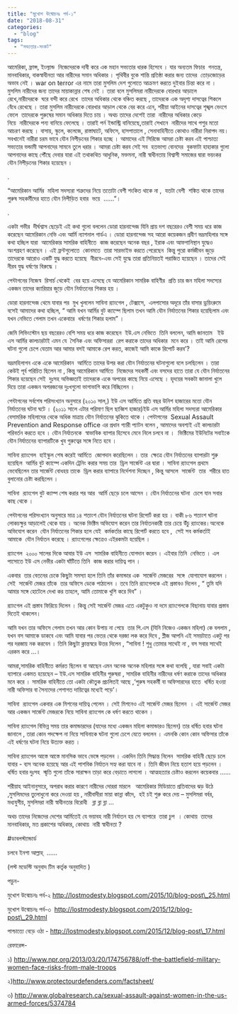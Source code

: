 ```yaml
---
title: "মুখোশ উন্মোচনঃ পর্ব-১"
date: "2018-08-31"
categories: 
  - "blog"
tags: 
  - "সভ্যতার-সংকট"
---
```


আমেরিকা, ফ্রান্স, ইংল্যান্ড  নিজেদেরকে দাবী করে এক মহান সভ্যতার ধারক হিসেবে । যার অন্যতম ফিচার  গনতন্ত্র, মানবাধিকার, বাকস্বাধীনতা আর নারীদের সমান অধিকার । পৃথিবীর বুকে শান্তি প্রতিষ্ঠা করার জন্য তাদের  তোড়জোড়ের অভাব নেই । war on terror এর নামে তারা মুসলিম দেশ গুলোতে আক্রমণ করতে দুইবার চিন্তা করে না । মুসলিম নারীদের জন্য তাদের মায়াকান্নার শেষ নেই । তারা বলে মুসলিমরা নারীদেরকে বোরখার আড়ালে রেখে,নারীদেরকে  ঘরে বন্দী করে রেখে  তাদের অধিকার থেকে বঞ্চিত করছে , তাদেরকে এক অদৃশ্য দাসত্বের শিকলে বেঁধে রেখেছে । তারা মুসলিম নারীদেরকে বোরখার আড়াল থেকে বের করে এনে, শরীয়া আইনের দাসত্বের শৃঙ্খল ভেংগে ফেলে  তাদেরকে পুরুষের সমান অধিকার দিতে চায় । অথচ তাদের দেশেই তারা  নারীদের অধিকার কেড়ে নিয়ে  নারীদেরকে পন্য বানিয়ে ফেলেছে । তারাই পর্ন ইন্ডাস্ট্রি বানিয়েছে,তারাই সেখানে  নারীদের সাথে পশুর মতো আচরণ করছে । বাসায়, স্কুলে, কলেজে, রাস্তাঘাটে, অফিসে, হাসপাতালে , সেনাবাহিনীতে কোথাও নারীরা নিরাপদ নয়। সবখানেই নারীরা চরম ভাবে যৌন নিপীড়নের শিকার হচ্ছে । আমাদের এই সিরিজে আমরা চেষ্টা করব এই পাশ্চাত্য সভ্যতার ভন্ডামী আপনাদের সামনে তুলে ধরার । আমরা চেষ্টা করব সেই সব  হতভাগ্য বোনদের  বুকফাটা হাহাকার গুলো আপনাদের কাছে পৌঁছে দেবার যারা এই তথাকথিত আধুনিক, মক্তমনা, নারী স্বাধীনতায় বিশ্বাসী সমাজের দ্বারা ভয়ংকর যৌন নিপীড়নের শিকার হয়েছেন ।

.

“আমেরিকান আর্মির  মহিলা সদস্যরা শত্রুদের নিয়ে ততোটা বেশী শংকিত থাকে না ,  যতটা বেশী  শঙ্কিত থাকে তাদের পুরুষ সহকর্মীদের হাতে যৌন নিপীড়িত হবার  ভয়ে  ......”।

.

একটা গভীর  দীর্ঘশ্বাস ছেড়েই এই কথা গুলো বললেন ডোরা হারনান্দেজ যিনি প্রায় দশ বছরেরও বেশী সময় ধরে কাজ করেছেন আমেরিকান নেভি এবং আর্মি ন্যাশনাল গার্ডএ । ডোরা হারনান্দেজ সহ আরো কয়েকজন প্রবীণ ভদ্রমহিলার সঙ্গে কথা হচ্ছিল যারা  আমেরিকার সামরিক বাহিনীতে  কাজ করেছেন অনেক বছর , ইরাক এবং আফগানিস্থান যুদ্ধেও অংশগ্রহণ করেছেন । এই ফ্রন্টগুলোতে  কোনমতে  তারা সারভাইভ করতে পেরেছেন  কিন্তু পুরো কর্মজীবন জুড়ে তাদেরকে আরোও একটি যুদ্ধ করতে হয়েছে  নীরবে-এবং সেই যুদ্ধে তারা প্রতিনিয়তই পরাজিত হয়েছেন । তাদের সেই নীরব যুদ্ধ ধর্ষণের বিরুদ্ধে ।

পেন্টাগনের নিজেস্ব  রিসার্চ থেকেই  বের হয়ে এসেছে যে আমেরিকান সামরিক বাহিণীর  প্রতি চার জন মহিলা সদস্যের একজন তাদের ক্যারিয়ার জুড়ে যৌন নির্যাতনের শিকার হয় ।

ডোরা হারনান্দেজ থেমে যাবার পর  মুখ খুললেন সাবিনা র‍্যাংগেল , টেক্সাসে,  এলপাসোর অদূরে তাঁর বাসার ড্রয়িংরুমে বসেই আমাদের কথা হচ্ছিল, “ আমি যখন আর্মির বুট ক্যাম্পে ছিলাম তখন আমি যৌন নির্যাতনের শিকার হয়েছিলাম এবং যখন নেভিতে গেলাম তখন একেবারে  ধর্ষণের শিকার হলাম” ।

জেমি লিভিংস্টোন ছয় বছরেরও বেশি সময় ধরে কাজ করেছেন  ইউ.এস নেভিতে  তিনি বললেন, আমি জানতাম   ইউ এস আর্মির কালচারটাই এমন যে  সৈনিক এবং অফিসাররা  রেপ করাকে তাদের অধিকার  মনে করে । তাই আমি রেপের ঘটনা গুলো চেপে যেতাম আর আমার বসই আমাকে রেপ করত, কাজেই আমি কাকে রিপোর্ট করব’?

ভদ্রমহিলাগন একে একে আমেরিকান  আর্মিতে তাদের উপর করা যৌন নির্যাতনের ঘটনাগুলো বলে চলছিলেন । তারা কেউই পূর্ব পরিচিত ছিলেন না , কিন্তু আমেরিকান আর্মিতে  নিজেদের সহকর্মী এবং বসদের হাতে তারা যে যৌন নির্যাতনের শিকার হয়েছেন সেই  দুঃসহ অভিজ্ঞতাই তাদেরকে একে অপরের কাছে নিয়ে এসেছে । হৃদয়ের সবকটা জানালা খুলে দিয়ে তারা একজন অপরজনের দুঃখগুলো ভাগাভাগি করে নিচ্ছিলেন ।

পেন্টাগনের সর্বশেষ পরিসংখ্যান অনুসারে (২০১০ সাল,) ইউ এস আর্মিতে প্রতি বছর উনিশ হাজারের মতো যৌন নির্যাতনের ঘটনা ঘটে । (২০১১ সালে এটার পরিমাণ ছিল ছাব্বিশ হাজার)ইউ এস আর্মির মহিলা সদস্যরা আমেরিকার বেসামরিক মহিলাদের থেকে অধিক মাত্রায় যৌন নির্যাতনের ঝুকিতে থাকে । পেন্টাগনের  Sexual Assault Prevention and Response office এর প্রধান গ্যারী প্যাটন বলেন , আমাদের অবশ্যই এই কালচারটা পরিবর্তন করতে হবে । যৌন নির্যাতনকে  স্বাভাবিক ব্যাপার হিসেবে মেনে নিলে চলবে না ।  ভিক্টিমের ইউনিটের সবাইকে যৌন নির্যাতনের ব্যাপারটিকে খুব গুরুত্বের সঙ্গে নিতে হবে ।

সাবিনা র‍্যাংগেল  হাইস্কুল শেষ করেই আর্মিতে  জোগদান করেছিলেন । তার  ক্ষেত্রে যৌন নির্যাতনের ব্যাপারটা শুরু হয়েছিল  আর্মির বুট ক্যাম্পে একদিন ট্রেনিং করার সময় তার  ড্রিল সার্জেন্ট এর দ্বারা । সাবিনা র‍্যাংগেল প্রথমে ভেবেছিলেন তার সার্জেন্ট বোধহয় তাকে  ড্রিল করার ব্যাপারে নির্দেশনা দিচ্ছেন , কিন্তু আসলে  সার্জেন্ট  তার  শরীরে হাত বুলানোর চেষ্টা করছিলেন ।

সাবিনা  র‍্যাংগেল বুট ক্যাম্প শেষ করার পর আর  আর্মি ছেড়ে চলে আসেন । যৌন নির্যাতনের ঘটনা  চেপে যান সবার কাছ থেকে ।

পেন্টাগনের পরিসংখ্যান অনুসারে মাত্র ১৪ শতাংশ যৌন নির্যাতনের ঘটনা রিপোর্ট করা হয় । বাকী ৮৬ শতাংশ ঘটনা লোকচক্ষুর আড়ালেই থেকে যায় । অনেক ভিক্টিম অভিযোগ করেন তার নির্যাতনকারী তার চেয়ে উঁচু র‍্যাংকের।অনেকে অভিযোগ করেন  যৌন নির্যাতনের শিকার হলে যেই  কর্মকর্তার কাছে রিপোর্ট করতে হবে ,  সেই সব কর্মকর্তাই আমাকে  যৌন নির্যাতন করেছে । র‍্যাংগেলের ক্ষেত্রেও এইরকমটা হয়েছিল ।

র‍্যাংগেল  ২০০০ সালের দিকে আবার ইউ এস  সামরিক বাহিনীতে যোগদান করেন । এইবার তিনি  নেভিতে । এল পাসোতে ইউ এস নেভীর একটা ঘাঁটিতে তিনি  কাজ করার দায়িত্ব পান ।

একবার  তার বেতনের চেকে কিছুটা সমস্যা হলে তিনি তাঁর কমান্ডার এক  সার্জেন্ট মেজরের  সঙ্গে  যোগাযোগ করলেন । সেই  সার্জেন্ট মেজর তাঁকে  তার অফিসে ডেকে পাঠালেন । তবে তিনি র‍্যাংগেলকে এই প্রস্তাবও দিলেন , “ তুমি যদি আমার সঙ্গে হোটেলে দেখা কর তাহলে, আমি তোমাকে খুশি করে দিব” ।

র‍্যাংগেল এই প্রস্তাব ফিরিয়ে দিলেন । কিন্তু সেই সার্জেন্ট মেজর এতে একটুকুও না দমে র‍্যাংগেলকে বিছানায় যাবার প্রস্তাব দিতেই থাকলেন।

আমি যখন তার অফিসে গেলাম তখন আর কোন উপায় না পেয়ে  তার পি.এস (যিনি নিজেও একজন মহিলা) কে বললাম , যখন বস আমাকে ডাকবে এবং আমি যাবার পর ভেতর থেকে দরজা লক করে দিবে , প্লীজ আপনি এই সময়টাতে একটু পর পর দরজায় নক করবেন । তিনি কিছুটা ক্লান্তস্বরে উত্তর দিলেন , “সাবিনা ! শুধু তোমার সাথেই না , বস সবার সাথেই এরকম করে ...।

আমরা,সামরিক বাহিনীতে কর্মরত ছিলেন বা আছেন এমন অনেক অনেক মহিলার সঙ্গে কথা বলেছি , যারা সবাই একটা ব্যাপারে একমত হয়েছেন – ইউ.এস সামরিক বাহিনীর পুরুষরা , সামরিক বাহিনীর নারীদের ধর্ষণ করাকে তাদের অধিকার মনে করে । সামরিক বাহিনীতে তো একটা কৌতুক প্রচলিতই আছে ,‘পুরুষ সহকর্মী বা অফিসারদের হাতে  ধর্ষিত হওয়া নারী অফিসার বা সৈন্যদের পেশাগত দায়িত্বের মধ্যেই পড়ে’।

সাবিনা  র‍্যাংগেল একবার এক মিশনের দায়িত্ব পেলেন । সেই মিশনেও এই সার্জেন্ট মেজর ছিলেন  । এই সার্জেন্ট মেজর আর একজন সার্জেন্ট মেজরকে নিয়ে সাবিনা র‍্যাংগেল কে ধর্ষণ করতে থাকেন ।

সাবিনা র‍্যাংগেল বিভিন্ন সময় তার কমান্ডারদের (যাদের মধ্যে একজন মহিলা কমান্ডারও ছিলেন) তার ধর্ষিত হবার ঘটনা জানালে , তারা কোন পদক্ষেপ না নিয়ে সাবিনাকে ঘটনা গুলো চেপে যেতে বললেন । এমনকি কোন কোন অফিসার তাঁকে এই ধর্ষণের ঘটনা নিয়ে উত্যক্ত করত ।

সাবিনা র‍্যাংগেল আস্তে আস্তে মানসিক ভাবে ভেঙ্গে পড়লেন । একদিন তিনি সিদ্ধান্ত নিলেন  সামরিক বাহিনী ছেড়ে চলে যাবার - ব্যস অনেক হয়েছে আর এই পাশবিক নির্যাতন সহ্য করা যাবে না । তিনি জীবন নিয়ে হতাশ হয়ে পড়লেন । ধর্ষিত হবার দুঃসহ  স্মৃতি গুলো তাঁকে সারাক্ষন তাড়া করে বেড়াতে লাগলো । আত্মহত্যার চেষ্টাও করলেন কয়েকবার ......

শরীয়াহ আইনানুসারে, অপরাধ করার কারণে নারীদের দোররা মারলে   আমেরিকার মিডিয়াতে প্রতিবাদের ঝড় উঠে ,মুসলিমদের তুলোধুনো করে দেওয়া হয় , নারীবাদীরা মায়া কান্না কাঁদে,  হই চই শুরু করে দেয় – মুসলিমরা বর্বর, মধ্যযুগীয়, মুসলিমরা নারী স্বাধীনতার বিরোধী   ব্লা ব্লা ব্লা ...

অথচ তাদের নিজেদের দেশের আর্মিতেই যে ভয়াবহ নারী নির্যাতন হয় সে ব্যাপারে  তারা চুপ  । কোথায়  তাদের মানবাধিকার, মত প্রকাশের অধিকার, কোথায়  নারী স্বাধীনতা ?

#ডাবলস্ট্যান্ডার্ড

চলবে ইনশা আল্লাহ্‌  ......

(লস্ট মডেস্টি অনুবাদ টিম কর্তৃক অনুবাদিত )

পড়ুন-

মুখোশ উন্মোচনঃ পর্ব-২ http://lostmodesty.blogspot.com/2015/10/blog-post\_25.html

মুখোশ উন্মোচনঃ পর্ব-৩  http://lostmodesty.blogspot.com/2015/12/blog-post\_29.html

পাশ্চাত্যে বেড়ে ওঠা - http://lostmodesty.blogspot.com/2015/12/blog-post\_17.html

রেফারেন্স-

১) http://www.npr.org/2013/03/20/174756788/off-the-battlefield-military-women-face-risks-from-male-troops

২)http://www.protectourdefenders.com/factsheet/

৩) http://www.globalresearch.ca/sexual-assault-against-women-in-the-us-armed-forces/5374784

